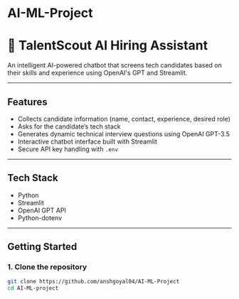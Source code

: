 # AI-ML-Project
# 🤖 TalentScout AI Hiring Assistant

An intelligent AI-powered chatbot that screens tech candidates based on their skills and experience using OpenAI's GPT and Streamlit.

---

##  Features

- Collects candidate information (name, contact, experience, desired role)
- Asks for the candidate’s tech stack
- Generates dynamic technical interview questions using OpenAI GPT-3.5
- Interactive chatbot interface built with Streamlit
- Secure API key handling with `.env`

---

##  Tech Stack

- Python
- Streamlit
- OpenAI GPT API
- Python-dotenv

---

##  Getting Started

### 1. Clone the repository

```bash
git clone https://github.com/anshgoyal04/AI-ML-Project
cd AI-ML-project
